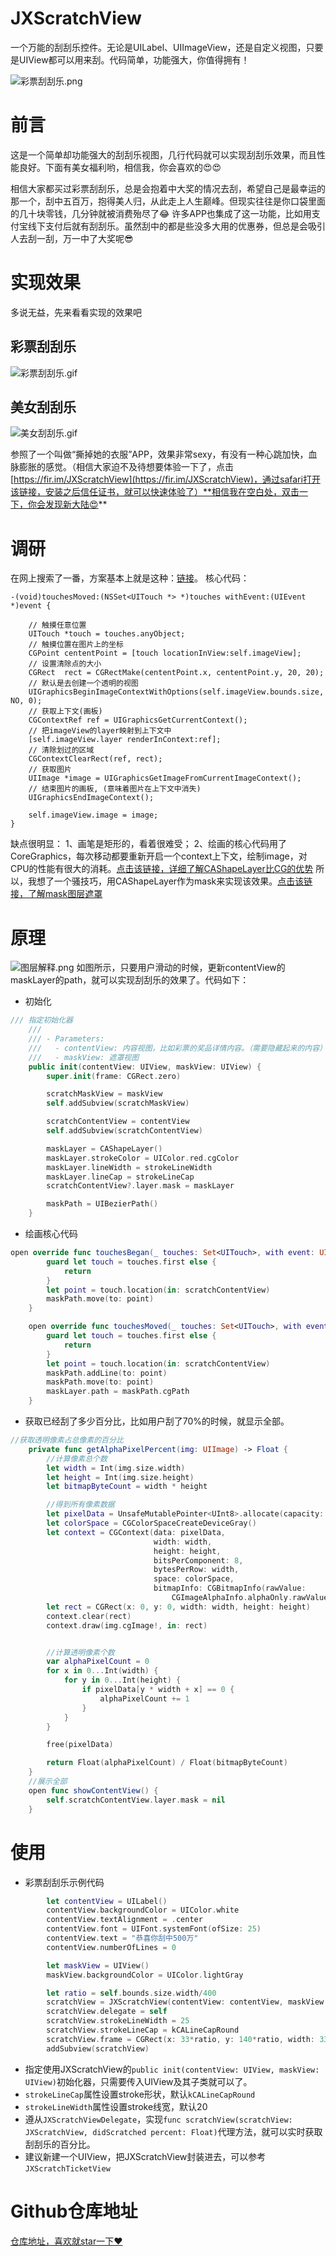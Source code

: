 # JXScratchView
一个万能的刮刮乐控件。无论是UILabel、UIImageView，还是自定义视图，只要是UIView都可以用来刮。代码简单，功能强大，你值得拥有！

![彩票刮刮乐.png](https://upload-images.jianshu.io/upload_images/1085173-3873a79943af2d26.png?imageMogr2/auto-orient/strip%7CimageView2/2/w/1240)

# 前言
这是一个简单却功能强大的刮刮乐视图，几行代码就可以实现刮刮乐效果，而且性能良好。下面有美女福利哟，相信我，你会喜欢的😍😍

相信大家都买过彩票刮刮乐，总是会抱着中大奖的情况去刮，希望自己是最幸运的那一个，刮中五百万，抱得美人归，从此走上人生巅峰。但现实往往是你口袋里面的几十块零钱，几分钟就被消费殆尽了😂
许多APP也集成了这一功能，比如用支付宝线下支付后就有刮刮乐。虽然刮中的都是些没多大用的优惠券，但总是会吸引人去刮一刮，万一中了大奖呢😎

# 实现效果
多说无益，先来看看实现的效果吧

## 彩票刮刮乐
![彩票刮刮乐.gif](https://upload-images.jianshu.io/upload_images/1085173-fdbdc50c422e771a.gif?imageMogr2/auto-orient/strip)


## 美女刮刮乐
![美女刮刮乐.gif](https://upload-images.jianshu.io/upload_images/1085173-1cf693ff93b33ff8.gif?imageMogr2/auto-orient/strip)

参照了一个叫做“撕掉她的衣服”APP，效果非常sexy，有没有一种心跳加快，血脉膨胀的感觉。（相信大家迫不及待想要体验一下了，点击[https://fir.im/JXScratchView](https://fir.im/JXScratchView)，通过safari打开该链接，安装之后信任证书，就可以快速体验了）**相信我在空白处，双击一下，你会发现新大陆😍**

# 调研
在网上搜索了一番，方案基本上就是这种：[链接](https://www.jianshu.com/p/7c2042764e0c)。
核心代码：
```objc
-(void)touchesMoved:(NSSet<UITouch *> *)touches withEvent:(UIEvent *)event {
    
    // 触摸任意位置
    UITouch *touch = touches.anyObject;
    // 触摸位置在图片上的坐标
    CGPoint cententPoint = [touch locationInView:self.imageView];
    // 设置清除点的大小
    CGRect  rect = CGRectMake(cententPoint.x, cententPoint.y, 20, 20);
    // 默认是去创建一个透明的视图
    UIGraphicsBeginImageContextWithOptions(self.imageView.bounds.size, NO, 0);
    // 获取上下文(画板)
    CGContextRef ref = UIGraphicsGetCurrentContext();
    // 把imageView的layer映射到上下文中
    [self.imageView.layer renderInContext:ref];
    // 清除划过的区域
    CGContextClearRect(ref, rect);
    // 获取图片
    UIImage *image = UIGraphicsGetImageFromCurrentImageContext();
    // 结束图片的画板, (意味着图片在上下文中消失)
    UIGraphicsEndImageContext();
    
    self.imageView.image = image;
}
```
缺点很明显：
1、画笔是矩形的，看着很难受；
2、绘画的核心代码用了CoreGraphics，每次移动都要重新开启一个context上下文，绘制image，对CPU的性能有很大的消耗。[点击该链接，详细了解CAShapeLayer比CG的优势](https://zsisme.gitbooks.io/ios-/content/chapter6/cashapelayer.html)
所以，我想了一个骚技巧，用CAShapeLayer作为mask来实现该效果。[点击该链接，了解mask图层遮罩](https://zsisme.gitbooks.io/ios-/content/chapter4/layer-masking.html)

# 原理
![图层解释.png](https://upload-images.jianshu.io/upload_images/1085173-9e0a0ddb897f7db4.png?imageMogr2/auto-orient/strip%7CimageView2/2/w/1240)
如图所示，只要用户滑动的时候，更新contentView的maskLayer的path，就可以实现刮刮乐的效果了。代码如下：
- 初始化
```swift
/// 指定初始化器
    ///
    /// - Parameters:
    ///   - contentView: 内容视图，比如彩票的奖品详情内容。（需要隐藏起来的内容）
    ///   - maskView: 遮罩视图
    public init(contentView: UIView, maskView: UIView) {
        super.init(frame: CGRect.zero)

        scratchMaskView = maskView
        self.addSubview(scratchMaskView)

        scratchContentView = contentView
        self.addSubview(scratchContentView)

        maskLayer = CAShapeLayer()
        maskLayer.strokeColor = UIColor.red.cgColor
        maskLayer.lineWidth = strokeLineWidth
        maskLayer.lineCap = strokeLineCap
        scratchContentView?.layer.mask = maskLayer

        maskPath = UIBezierPath()
    }
```
- 绘画核心代码
```swift
open override func touchesBegan(_ touches: Set<UITouch>, with event: UIEvent?) {
        guard let touch = touches.first else {
            return
        }
        let point = touch.location(in: scratchContentView)
        maskPath.move(to: point)
    }

    open override func touchesMoved(_ touches: Set<UITouch>, with event: UIEvent?) {
        guard let touch = touches.first else {
            return
        }
        let point = touch.location(in: scratchContentView)
        maskPath.addLine(to: point)
        maskPath.move(to: point)
        maskLayer.path = maskPath.cgPath
    }
```
- 获取已经刮了多少百分比，比如用户刮了70%的时候，就显示全部。
```swift
//获取透明像素占总像素的百分比
    private func getAlphaPixelPercent(img: UIImage) -> Float {
        //计算像素总个数
        let width = Int(img.size.width)
        let height = Int(img.size.height)
        let bitmapByteCount = width * height

        //得到所有像素数据
        let pixelData = UnsafeMutablePointer<UInt8>.allocate(capacity: bitmapByteCount)
        let colorSpace = CGColorSpaceCreateDeviceGray()
        let context = CGContext(data: pixelData,
                                width: width,
                                height: height,
                                bitsPerComponent: 8,
                                bytesPerRow: width,
                                space: colorSpace,
                                bitmapInfo: CGBitmapInfo(rawValue:
                                    CGImageAlphaInfo.alphaOnly.rawValue).rawValue)!
        let rect = CGRect(x: 0, y: 0, width: width, height: height)
        context.clear(rect)
        context.draw(img.cgImage!, in: rect)


        //计算透明像素个数
        var alphaPixelCount = 0
        for x in 0...Int(width) {
            for y in 0...Int(height) {
                if pixelData[y * width + x] == 0 {
                    alphaPixelCount += 1
                }
            }
        }

        free(pixelData)

        return Float(alphaPixelCount) / Float(bitmapByteCount)
    }
    //展示全部
    open func showContentView() {
        self.scratchContentView.layer.mask = nil
    }
```
# 使用
- 彩票刮刮乐示例代码
```swift
        let contentView = UILabel()
        contentView.backgroundColor = UIColor.white
        contentView.textAlignment = .center
        contentView.font = UIFont.systemFont(ofSize: 25)
        contentView.text = "恭喜你刮中500万"
        contentView.numberOfLines = 0

        let maskView = UIView()
        maskView.backgroundColor = UIColor.lightGray

        let ratio = self.bounds.size.width/400
        scratchView = JXScratchView(contentView: contentView, maskView: maskView)
        scratchView.delegate = self
        scratchView.strokeLineWidth = 25
        scratchView.strokeLineCap = kCALineCapRound
        scratchView.frame = CGRect(x: 33*ratio, y: 140*ratio, width: 337*ratio, height: 154*ratio)
        addSubview(scratchView)
```
- 指定使用JXScratchView的`public init(contentView: UIView, maskView: UIView)`初始化器，只需要传入UIView及其子类就可以了。
- `strokeLineCap`属性设置stroke形状，默认`kCALineCapRound`
- `strokeLineWidth`属性设置stroke线宽，默认20
- 遵从`JXScratchViewDelegate`，实现`func scratchView(scratchView: JXScratchView, didScratched percent: Float)`代理方法，就可以实时获取刮刮乐的百分比。
- 建议新建一个UIView，把JXScratchView封装进去，可以参考`JXScratchTicketView`

# Github仓库地址
[仓库地址，喜欢就star一下❤️](https://github.com/pujiaxin33/JXScratchView) 
